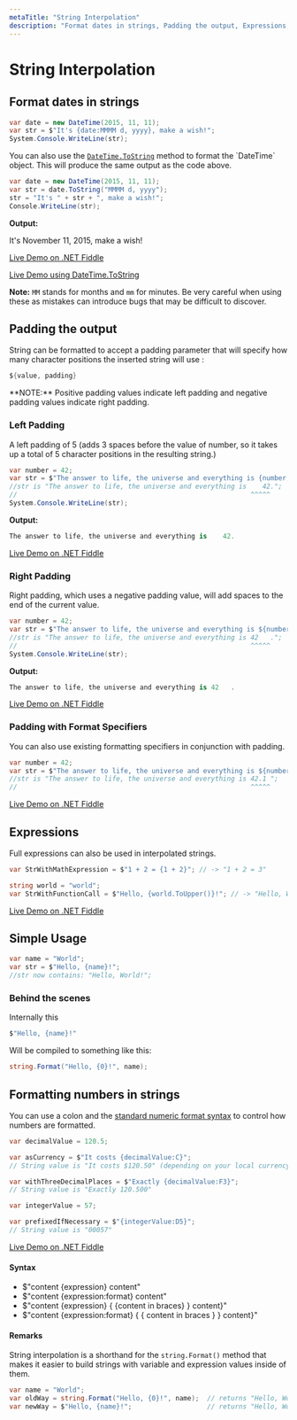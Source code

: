 ```yaml
---
metaTitle: "String Interpolation"
description: "Format dates in strings, Padding the output, Expressions, Simple Usage, Formatting numbers in strings"
---
```


# String Interpolation



## Format dates in strings


```cs
var date = new DateTime(2015, 11, 11);
var str = $"It's {date:MMMM d, yyyy}, make a wish!";
System.Console.WriteLine(str);

```

You can also use the [`DateTime.ToString`](https://msdn.microsoft.com/en-us/library/zdtaw1bw(v=vs.110).aspx) method to format the `DateTime` object. This will produce the same output as the code above.

```cs
var date = new DateTime(2015, 11, 11);
var str = date.ToString("MMMM d, yyyy");
str = "It's " + str + ", make a wish!";
Console.WriteLine(str);

```

**Output:**

> 
It's November 11, 2015, make a wish!


[Live Demo on .NET Fiddle](https://dotnetfiddle.net/DpRwV5)

[Live Demo using DateTime.ToString](https://dotnetfiddle.net/YnV9J0)

> 
**Note:** `MM` stands for months and `mm` for minutes. Be very careful when using these as mistakes can introduce bugs that may be difficult to discover.




## Padding the output


String can be formatted to accept a padding parameter that will specify how many character positions the inserted string will use :

```cs
${value, padding}

```

> 
<p>**NOTE:** Positive padding values indicate left padding and negative
padding values indicate right padding.</p>


### **Left Padding**

A left padding of 5 (adds 3 spaces before the value of number, so it takes up a total of 5 character positions in the resulting string.)

```cs
var number = 42;
var str = $"The answer to life, the universe and everything is {number, 5}.";
//str is "The answer to life, the universe and everything is    42.";
//                                                           ^^^^^
System.Console.WriteLine(str);

```

**Output:**

```cs
The answer to life, the universe and everything is    42.

```

[Live Demo on .NET Fiddle](https://dotnetfiddle.net/PpZXmk)

### **Right Padding**

Right padding, which uses a negative padding value, will add spaces to the end of the current value.

```cs
var number = 42;
var str = $"The answer to life, the universe and everything is ${number, -5}.";
//str is "The answer to life, the universe and everything is 42   .";
//                                                           ^^^^^
System.Console.WriteLine(str);

```

**Output:**

```cs
The answer to life, the universe and everything is 42   .

```

[Live Demo on .NET Fiddle](https://dotnetfiddle.net/QtKjGF)

### **Padding with Format Specifiers**

You can also use existing formatting specifiers in conjunction with padding.

```cs
var number = 42;
var str = $"The answer to life, the universe and everything is ${number, 5:f1}";
//str is "The answer to life, the universe and everything is 42.1 ";
//                                                           ^^^^^

```

[Live Demo on .NET Fiddle](https://dotnetfiddle.net/34ZxP0)



## Expressions


Full expressions can also be used in interpolated strings.

```cs
var StrWithMathExpression = $"1 + 2 = {1 + 2}"; // -> "1 + 2 = 3"

string world = "world";
var StrWithFunctionCall = $"Hello, {world.ToUpper()}!"; // -> "Hello, WORLD!"

```

[Live Demo on .NET Fiddle](https://dotnetfiddle.net/u9lzeg)



## Simple Usage


```cs
var name = "World";
var str = $"Hello, {name}!";
//str now contains: "Hello, World!";

```

### Behind the scenes

Internally this

```cs
$"Hello, {name}!" 

```

Will be compiled to something like this:

```cs
string.Format("Hello, {0}!", name);

```



## Formatting numbers in strings


You can use a colon and the [standard numeric format syntax](https://msdn.microsoft.com/en-us/library/dwhawy9k.aspx) to control how numbers are formatted.

```cs
var decimalValue = 120.5;

var asCurrency = $"It costs {decimalValue:C}";
// String value is "It costs $120.50" (depending on your local currency settings)

var withThreeDecimalPlaces = $"Exactly {decimalValue:F3}";
// String value is "Exactly 120.500"

var integerValue = 57;

var prefixedIfNecessary = $"{integerValue:D5}";
// String value is "00057"

```

[Live Demo on .NET Fiddle](https://dotnetfiddle.net/z2XbG7)



#### Syntax


- $"content {expression} content"
- $"content {expression:format} content"
- $"content {expression} { {content in braces} } content}"
- $"content {expression:format} { { content in braces } } content}"



#### Remarks


String interpolation is a shorthand for the `string.Format()` method that makes it easier to build strings with variable and expression values inside of them.

```cs
var name = "World";
var oldWay = string.Format("Hello, {0}!", name);  // returns "Hello, World"
var newWay = $"Hello, {name}!";                   // returns "Hello, World"

```

